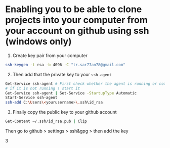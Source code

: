 # Enabling you to be able to clone projects into your computer from your account on github using ssh (windows only)

1. Create key pair from your computer
``` bash
ssh-keygen -t rsa -b 4096 -C "tr.sar77an78@gmail.com" 
```

2. Then add that the private key to your `ssh-agent`
```bash
Get-Service ssh-agent # First check whether the agent is running or not
# if it is not running ! start it 
Get-Service ssh-agent | Set-Service -StartupType Automatic
Start-Service ssh-agent
ssh-add C:\Users\<yourusername>\.ssh\id_rsa
```  

3.  Finally copy the public key to your github account
```bash
Get-Content ~/.ssh/id_rsa.pub | Clip
```
Then go to github > settings > ssh&gpg > then add the key


3